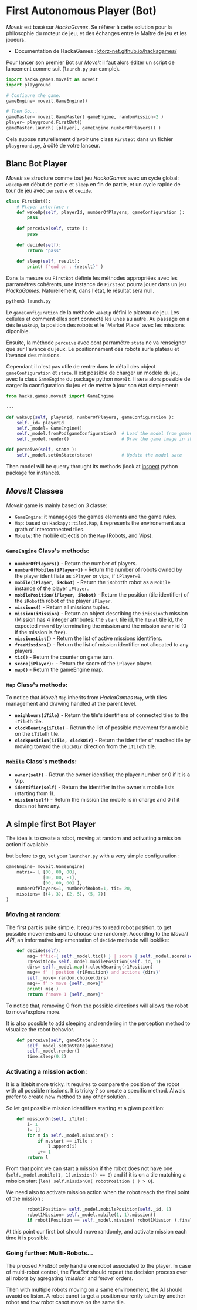 # First Autonomous Player (Bot)

_MoveIt_ est basé sur _HackaGames_. 
Se référer à cette solution pour la philosophie du moteur de jeu, et des échanges entre le Maître de jeu et les joueurs.

- Documentation de HackaGames : [ktorz-net.github.io/hackagames/](https://ktorz-net.github.io/hackagames/)


Pour lancer son premier Bot sur _MoveIt_ il faut alors éditer un script de lancement comme suit (`launch.py` par exmple).

```python
import hacka.games.moveit as moveit
import playground

# Configure the game:
gameEngine= moveit.GameEngine()

# Then Go...
gameMaster= moveit.GameMaster( gameEngine, randomMission=2 )
player= playground.FirstBot()
gameMaster.launch( [player], gameEngine.numberOfPlayers() )
```

Cela supose naturellement d'avoir une class `FirstBot` dans un fichier `playground.py`, à côté de votre lanceur.

## Blanc Bot Player

_MoveIt_ se structure comme tout jeu _HackaGames_ avec un cycle global: `wakeUp` en début de partie et `sleep` en fin de partie, et un cycle rapide de tour de jeu avec `perceive` et `decide`.

```python
class FirstBot():
    # Player interface :
    def wakeUp(self, playerId, numberOfPlayers, gameConfiguration ):
        pass
    
    def perceive(self, state ):
        pass
    
    def decide(self):
        return "pass"
    
    def sleep(self, result):
        print( f"end on : {result}" )
```

Dans la mesure ou `FirstBot` définie les méthodes appropriées avec les parramétres cohérents, une instance de `FirstBot` pourra jouer dans un jeu _HackaGames_. Naturellement, dans l'état, le résultat sera null.

```sh
python3 launch.py
```

Le `gameConfiguration` de la méthode `wakeUp` défini le plateau de jeu.
Les cellules et comment elles sont connecté les unes au autre. 
Au passage on a dés le `wakeUp`, la position des robots et le 'Market Place' avec les missions diponible.

Ensuite, la méthode `perceive` avec cont parramétre `state` ne va renseigner que sur l'avancé du jeux. Le positionnement des robots surle plateau et l'avancé des missions.

Cependant il n'est pas utile de rentre dans le détail des object `gameConfiguration` et `state`. 
Il est possible de charger un modéle du jeu, avec la class `GameEngine` du package python `moveIt`.
Il sera alors possible de carger la caonfiguration du jeu et de mettre à jour son état simplement:

```python
from hacka.games.moveit import GameEngine

...

def wakeUp(self, playerId, numberOfPlayers, gameConfiguration ):
    self._id= playerId
    self._model= GameEngine()
    self._model.fromPod(gameConfiguration)  # Load the model from gameConfiguration
    self._model.render()                    # Draw the game image in shot-moveIt.png

def perceive(self, state ):
    self._model.setOnState(state)           # Update the model sate
```

Then model will be querry throught its methods (look at [inspect](https://docs.python.org/3/library/inspect.html) python package for instance). 


## _MoveIt_ Classes

_MoveIt_ game is mainly based on *3* classe: 

- `GameEngine`: it manageges the games elements and the game rules.
- `Map`: based on `Hackapy::tiled.Map`, it represents the environement as a grath of interconnected tiles.
- `Mobile`: the mobile objectis on the `Map` (Robots, and Vips).


### `GameEngine` Class's methods:

- **`numberOfPlayers()`** - Return the number of players.
- **`numberOfMobiles(iPlayer=1)`** - Return the number of robots owned by the player identifiate as `iPlayer` or vips, if `iPlayer=0`.
- **`mobile(iPlayer, iRobot)`** - Return the `iRobot`th robot as a `Mobile` instance of the player `iPlayer`. 
- **`mobilePosition(iPlayer, iRobot)`** - Return the position (tile identifier) of the `iRobot`th robot of the player `iPlayer`.
- **`missions()`** - Return all missions tuples.
- **`mission(iMission)`** - Return an object describing the `iMission`th mission (Mission has 4 integer attributes: the `start` tile id, the `final` tile id, the expected `reward` by terminating the mission and the mission `owner` id ($0$ if the mission is free).
- **`missionsList()`** - Return the list of active missions identifiers.
- **`freeMissions()`** - Return the list of mission identifier not allocated to any players.
- **`tic()`** - Return the counter on game turn.
- **`score(iPlayer):`** - Return the score of the `iPlayer` player.
- **`map()`** - Return the gameEngine map.


### `Map` Class's methods:

To notice that _MoveIt_ `Map` inherits from _HackaGames_ `Map`, with tiles management and drawing handled at the parent level.

- **`neighbours(iTile)`** - Return the tile's identifiers of connected tiles to the `iTile`th tile.
- **`clockBearing(iTile)`** - Retrun the list of possible movement for a mobile on the `iTile`th tile.
- **`clockposition(iTile, clockDir)`** - Return the identifier of reached tile by moving toward the `clockDir` direction from the `iTile`th tile.


### `Mobile` Class's methods:

- **`owner(self)`** - Retrun the owner identifier, the player number or $0$ if it is a Vip.
- **`identifier(self)`** - Return the identifier in the owner's mobile lists (starting from $1$).
- **`mission(self)`** - Return the mission the mobile is in charge and $0$ if it does not have any.


## A simple first Bot Player

The idea is to create a robot, moving at random and activating a mission action if available.

but before to go, set your `launcher.py` with a very simple configuration : 

```python
gameEngine= moveit.GameEngine(
    matrix= [ [00, 00, 00],
              [00, 00, -1],
              [00, 00, 00] ],
    numberOfPlayers=1, numberOfRobot=1, tic= 20,
    missions= [(4, 3), (2, 5), (5, 7)]
)
```

### Moving at random:

The first part is quite simple. 
It requires to read robot position, to get possible movements and to choose one randomly.
According to the _MoveIT_ _API_, an imformative implementation of `decide` methode will looklike: 

```python
    def decide(self):
        msg= f'tic-{ self._model.tic() } | score { self._model.score(self._id) }'
        r1Position= self._model.mobilePosition(self._id, 1)
        dirs= self._model.map().clockBearing(r1Position)
        msg+= f' | postion {r1Position} and actions {dirs}'
        self._move= random.choice(dirs)
        msg+= f' > move {self._move}'
        print( msg )
        return f"move 1 {self._move}"
```

To notice that, removing $0$ from the possible directions will allows the robot to move/explore more.

It is also possible to add sleeping and rendering in the perception method to visualize the robot behavior.

```python
    def perceive(self, gameState ):
        self._model.setOnState(gameState)
        self._model.render()
        time.sleep(0.2)
```

### Activating a mission action:

It is a litlebit more tricky. It requires to compare the position of the robot with all possible missions.
It is tricky ? so create a specific method.
Alwais prefer to create new method to any other solution...

So let get possible mission identifiers starting at a given positiion:

```python
    def missionOn(self, iTile):
        i= 1
        l= []
        for m in self._model.missions() :
            if m.start == iTile :
                l.append(i)
            i+= 1
        return l
```

From that point we can start a mission if the robot does not have one (`self._model.mobile(1, 1).mission() == 0`) and if it is on a tile matching a mission start (`len( self.missionOn( robotPosition ) ) > 0`).

We need also to activate mission action when the robot reach the final point of the mission :

```python
        robot1Position= self._model.mobilePosition(self._id, 1)
        robot1Mission= self._model.mobile(1, 1).mission()
        if robot1Position == self._model.mission( robot1Mission ).final :
```

At this point our first bot should move randomly, and activate mission each time it is possible.


### Going further: Multi-Robots...

The proosed _FirstBot_ only handle one robot associated to the player. 
In case of multi-robot control, the _FirstBot_ should repeat the decision process over all robots by agregating _'mission'_ and _'move'_ orders.

Then with multiple robots moving on a same environement, the AI should avaoid collision.
A robot canot target a position currently taken by another robot and tow robot canot move on the same tile.
